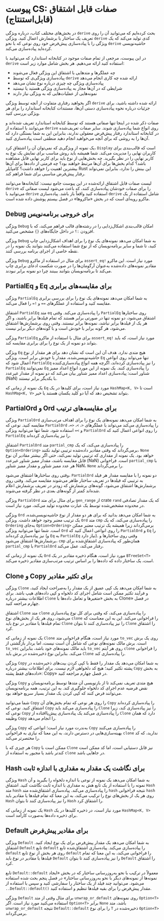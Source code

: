 # پیوست CS: صفات قابل اشتقاق (قابل‌استنتاج)

در بخش‌های مختلف کتاب، درباره ویژگی `derive` بحث کرده‌ایم که می‌توانید آن را روی تعریف یک ساختار یا برشمارش اعمال کنید. ویژگی `derive` کدی تولید می‌کند که یک ویژگی‌ را با پیاده‌سازی پیش‌فرض خود روی نوعی که با نحو `derive` حاشیه‌نویسی کرده‌اید پیاده‌سازی می‌کند.

در این پیوست، مرجعی از تمام صفات موجود در کتابخانه استاندارد که می‌توانید با `derive` استفاده کنید ارائه می‌دهیم. هر بخش شامل موارد زیر است:

- چه عملگرها و متدهایی با اشتقاق این ویژگی‌ فعال می‌شوند
- پیاده‌سازی ویژگی‌ی که توسط `derive` ارائه شده چه کاری انجام می‌دهد
- پیاده‌سازی ویژگی‌ چه چیزی درباره نوع نشان می‌دهد
- شرایطی که در آن‌ها مجاز به پیاده‌سازی ویژگی‌ هستید یا نیستید
- نمونه‌هایی از عملیات‌هایی که به ویژگی‌ نیاز دارند

اگر بخواهید رفتاری متفاوت از آنچه توسط ویژگی `derive` ارائه شده داشته باشید، برای جزئیات درباره نحوه پیاده‌سازی دستی آن‌ها، مستندات کتابخانه استاندارد را برای هر ویژگی‌ بررسی کنید.

صفات ذکر شده در اینجا تنها صفاتی هستند که توسط کتابخانه استاندارد تعریف شده‌اند و می‌توانند با استفاده از `derive` روی انواع شما پیاده‌سازی شوند. سایر صفات تعریف‌شده در کتابخانه استاندارد رفتار پیش‌فرض معقولی ندارند، بنابراین این به شما بستگی دارد که آن‌ها را به روشی که برای آنچه می‌خواهید انجام دهید منطقی است پیاده‌سازی کنید.

یک نمونه از ویژگی‌ی که نمی‌توان آن را اشتقاق کرد، `Display` است که قالب‌بندی برای کاربران نهایی را مدیریت می‌کند. شما همیشه باید روش مناسب برای نمایش یک نوع به کاربر نهایی را در نظر بگیرید. چه بخش‌هایی از نوع باید برای کاربر نهایی قابل مشاهده باشد؟ کدام بخش‌ها برای آن‌ها مرتبط خواهند بود؟ چه فرمتی از داده‌ها برای آن‌ها بیشترین اهمیت را خواهد داشت؟ کامپایلر Rust این بینش را ندارد، بنابراین نمی‌تواند رفتار پیش‌فرض مناسبی برای شما فراهم کند.

لیست صفات قابل اشتقاق ارائه‌شده در این پیوست جامع نیست: کتابخانه‌ها می‌توانند `derive` را برای صفات خودشان پیاده‌سازی کنند، که باعث می‌شود لیست صفاتی که می‌توانید با `derive` استفاده کنید واقعاً باز باشد. پیاده‌سازی `derive` شامل استفاده از یک ماکرو رویه‌ای است که در بخش «ماکروها» در فصل بیستم پوشش داده شده است.

## Debug برای خروجی برنامه‌نویس

ویژگی‌ `Debug` امکان قالب‌بندی اشکال‌زدایی را در رشته‌های قالب فراهم می‌کند، که با افزودن `:؟` در داخل جایگاه‌های `{}` مشخص می‌کنید.

ویژگی‌ `Debug` به شما امکان می‌دهد نمونه‌های یک نوع را برای اهداف اشکال‌زدایی چاپ کنید، تا شما و سایر برنامه‌نویسان که از نوع شما استفاده می‌کنند بتوانند یک نمونه را در نقطه خاصی از اجرای برنامه بررسی کنند.

ویژگی‌ `Debug` برای مثال در استفاده از ماکرو `assert_eq!` مورد نیاز است. این ماکرو مقادیر نمونه‌های داده‌شده به‌عنوان آرگومان‌ها را در صورت شکست ادعای برابری چاپ می‌کند تا برنامه‌نویسان بتوانند ببینند چرا دو نمونه برابر نبودند.

## PartialEq و Eq برای مقایسه‌های برابری

ویژگی‌ `PartialEq` به شما امکان می‌دهد نمونه‌های یک نوع را برای بررسی برابری مقایسه کنید و استفاده از عملگرهای `==` و `!=` را فعال می‌کند.

اشتقاق `PartialEq` متد `eq` را پیاده‌سازی می‌کند. وقتی `PartialEq` روی ساختارها اشتقاق می‌شود، دو نمونه تنها در صورتی برابر هستند که تمام فیلدها برابر باشند، و اگر هر یک از فیلدها برابر نباشد، نمونه‌ها برابر نیستند. وقتی روی برشمارش‌ها اشتقاق می‌شود، هر گونه برابر با خودش است و با گونه‌های دیگر برابر نیست.

ویژگی‌ `PartialEq` برای مثال با استفاده از ماکرو `assert_eq!` مورد نیاز است، که باید بتواند دو نمونه از یک نوع را برای برابری مقایسه کند.

ویژگی‌ `Eq` هیچ متدی ندارد. هدف آن این است که نشان دهد برای هر مقدار از نوع حاشیه‌نویسی‌شده، مقدار با خودش برابر است. ویژگی‌ `Eq` تنها می‌تواند روی انواعی اعمال شود که `PartialEq` را نیز پیاده‌سازی کرده‌اند، اگرچه همه انواع پیاده‌سازی‌کننده `PartialEq` نمی‌توانند `Eq` را پیاده‌سازی کنند. یک نمونه از این مورد انواع اعداد ممیز شناور است: پیاده‌سازی اعداد ممیز شناور بیان می‌کند که دو نمونه از مقدار غیرعدد (NaN) با یکدیگر برابر نیستند.

یک نمونه از زمانی که `Eq` مورد نیاز است، برای کلیدها در یک `HashMap<K, V>` است تا `HashMap<K, V>` بتواند تشخیص دهد که آیا دو کلید یکسان هستند یا خیر.

## PartialOrd و Ord برای مقایسه‌های ترتیب

ویژگی‌ `PartialOrd` به شما امکان می‌دهد نمونه‌های یک نوع را برای اهداف مرتب‌سازی مقایسه کنید. نوعی که `PartialOrd` را پیاده‌سازی می‌کند می‌تواند با عملگرهای `<`، `>`، `<=`، و `>=` استفاده شود. شما تنها می‌توانید ویژگی‌ `PartialOrd` را روی انواعی اعمال کنید که `PartialEq` را نیز پیاده‌سازی کرده‌اند.

اشتقاق `PartialOrd` متد `partial_cmp` را پیاده‌سازی می‌کند، که یک `Option<Ordering>` برمی‌گرداند که وقتی مقادیر داده‌شده ترتیبی تولید نکنند، `None` خواهد بود. یک نمونه از مقداری که ترتیبی تولید نمی‌کند، حتی اگر بیشتر مقادیر آن نوع قابل مقایسه باشند، مقدار ممیز شناور غیرعدد (NaN) است. فراخوانی `partial_cmp` با هر عدد ممیز شناور و مقدار ممیز شناور NaN، `None` را برمی‌گرداند.

وقتی روی ساختارها اشتقاق می‌شود، `PartialOrd` دو نمونه را با مقایسه مقدار هر فیلد به ترتیبی که فیلدها در تعریف ساختار ظاهر می‌شوند مقایسه می‌کند. وقتی روی برشمارش‌ها اشتقاق می‌شود، گونه‌های برشمارش که زودتر در تعریف برشمارش اعلام شده‌اند کمتر از گونه‌های بعدی در نظر گرفته می‌شوند.

ویژگی‌ `PartialOrd` برای مثال برای متد `gen_range` از crate `rand` که یک مقدار تصادفی در محدوده مشخص‌شده توسط یک عبارت محدوده تولید می‌کند، مورد نیاز است.

ویژگی‌ `Ord` به شما امکان می‌دهد بدانید که برای هر دو مقدار از نوع حاشیه‌نویسی‌شده، یک ترتیب معتبر وجود خواهد داشت. ویژگی‌ `Ord` متد `cmp` را پیاده‌سازی می‌کند، که یک `Ordering` به‌جای `Option<Ordering>` برمی‌گرداند زیرا همیشه یک ترتیب معتبر ممکن است. شما تنها می‌توانید ویژگی‌ `Ord` را روی انواعی اعمال کنید که `PartialOrd` و `Eq` را نیز پیاده‌سازی کرده‌اند (و `Eq` به `PartialEq` نیاز دارد). وقتی روی ساختارها و برشمارش‌ها اشتقاق می‌شود، `cmp` همان‌طور که پیاده‌سازی اشتقاق‌شده برای `partial_cmp` با `PartialOrd` رفتار می‌کند، عمل می‌کند.

یک نمونه از زمانی که `Ord` مورد نیاز است، هنگام ذخیره مقادیر در یک `BTreeSet<T>` است، یک ساختار داده که داده‌ها را بر اساس ترتیب مرتب‌سازی مقادیر ذخیره می‌کند.

## Clone و Copy برای تکثیر مقادیر

ویژگی‌ `Clone` به شما امکان می‌دهد یک کپی عمیق از یک مقدار را به‌صراحت ایجاد کنید، و فرآیند تکثیر ممکن است شامل اجرای کد دلخواه و کپی داده‌های هیپ باشد. برای اطلاعات بیشتر درباره `Clone` به بخش «متغیرها و تعامل داده‌ها با Clone» در فصل چهارم مراجعه کنید.

اشتقاق `Clone` متد `clone` را پیاده‌سازی می‌کند، که وقتی برای کل نوع پیاده‌سازی می‌شود، روی هر یک از بخش‌های نوع `clone` را فراخوانی می‌کند. این به این معناست که تمام فیلدها یا مقادیر در نوع باید `Clone` را نیز پیاده‌سازی کنند تا بتوان `Clone` را اشتقاق کرد.

یک نمونه از زمانی که `Clone` مورد نیاز است، هنگام فراخوانی متد `to_vec` روی یک برش است. برش مالک نمونه‌های نوعی که شامل آن است نیست، اما بردار بازگشتی از `to_vec` باید مالک نمونه‌های خود باشد، بنابراین `to_vec` روی هر آیتم `clone` را فراخوانی می‌کند. بنابراین نوع ذخیره‌شده در برش باید `Clone` را پیاده‌سازی کند.

ویژگی‌ `Copy` به شما امکان می‌دهد یک مقدار را فقط با کپی کردن بیت‌های ذخیره‌شده در پشته تکثیر کنید؛ هیچ کد دلخواهی لازم نیست. برای اطلاعات بیشتر درباره `Copy` به بخش «داده‌های فقط پشته: Copy» در فصل چهارم مراجعه کنید.

ویژگی‌ `Copy` هیچ متدی تعریف نمی‌کند تا از بازنویسی آن متدها توسط برنامه‌نویسان و نقض فرضیه عدم اجرای کد دلخواه جلوگیری کند. به این ترتیب، همه برنامه‌نویسان می‌توانند فرض کنند که کپی کردن یک مقدار بسیار سریع خواهد بود.

شما می‌توانید `Copy` را روی هر نوعی که تمام بخش‌های آن `Copy` را پیاده‌سازی کرده‌اند اشتقاق کنید. نوعی که `Copy` را پیاده‌سازی می‌کند باید `Clone` را نیز پیاده‌سازی کند، زیرا نوعی که `Copy` را پیاده‌سازی می‌کند یک پیاده‌سازی پیش‌پاافتاده از `Clone` دارد که همان وظیفه `Copy` را انجام می‌دهد.

ویژگی‌ `Copy` به‌ندرت مورد نیاز است؛ انواعی که `Copy` را پیاده‌سازی می‌کنند بهینه‌سازی‌هایی در دسترس دارند، به این معنا که نیازی به فراخوانی `clone` ندارید، که کد را مختصرتر می‌کند.

هر چیزی که با `Copy` ممکن است با `Clone` نیز قابل دستیابی است، اما کد ممکن است کندتر باشد یا مجبور به استفاده از `clone` در جاهایی باشد.

## Hash برای نگاشت یک مقدار به مقداری با اندازه ثابت

ویژگی‌ `Hash` به شما امکان می‌دهد یک نمونه از نوعی با اندازه دلخواه را بگیرید و آن نمونه را با استفاده از یک تابع هش به مقداری با اندازه ثابت نگاشت کنید. اشتقاق `Hash` متد `hash` را پیاده‌سازی می‌کند. پیاده‌سازی اشتقاق‌شده متد `hash` نتیجه فراخوانی `hash` روی هر یک از بخش‌های نوع را ترکیب می‌کند، به این معنا که تمام فیلدها یا مقادیر باید `Hash` را نیز پیاده‌سازی کنند تا بتوان `Hash` را اشتقاق کرد.

یک نمونه از زمانی که `Hash` مورد نیاز است، در ذخیره کلیدها در یک `HashMap<K, V>` برای ذخیره داده‌ها به‌صورت کارآمد است.

## Default برای مقادیر پیش‌فرض

ویژگی‌ `Default` به شما امکان می‌دهد یک مقدار پیش‌فرض برای یک نوع ایجاد کنید. اشتقاق `Default` تابع `default` را پیاده‌سازی می‌کند. پیاده‌سازی اشتقاق‌شده تابع `default` روی هر بخش از نوع تابع `default` را فراخوانی می‌کند، به این معنا که تمام فیلدها یا مقادیر در نوع باید `Default` را نیز پیاده‌سازی کنند تا بتوان `Default` را اشتقاق کرد.

تابع `Default::default` معمولاً در ترکیب با نحو به‌روزرسانی ساختار که در بخش «ایجاد نمونه‌ها از نمونه‌های دیگر با نحو به‌روزرسانی ساختار» در فصل پنجم بحث شده استفاده می‌شود. می‌توانید چند فیلد از یک ساختار را سفارشی کنید و سپس با استفاده از `..Default::default()` مقدار پیش‌فرض را برای بقیه فیلدها تنظیم و استفاده کنید.

ویژگی‌ `Default` برای مثال وقتی از متد `unwrap_or_default` روی نمونه‌های `Option<T>` استفاده می‌کنید مورد نیاز است. اگر `Option<T>` برابر `None` باشد، متد `unwrap_or_default` نتیجه `Default::default` را برای نوع `T` ذخیره‌شده در `Option<T>` برمی‌گرداند.